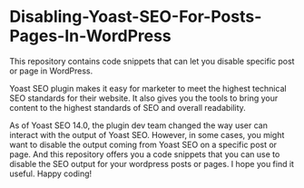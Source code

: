 # Disabling-Yoast-SEO-For-Posts-Pages-In-WordPress
This repository contains code snippets that can let you disable specific post or page in WordPress.

Yoast SEO plugin makes it easy for marketer to meet the highest technical SEO standards for their website. It also gives you the tools to bring your content to the highest standards of SEO and overall readability.

As of Yoast SEO 14.0, the plugin dev team changed the way user can interact with the output of Yoast SEO. However, in some cases, you might want to disable the output coming from Yoast SEO on a specific post or page. And this repository offers you a code snippets that you can use to disable the SEO output for your wordpress posts or pages. I hope you find it useful. Happy coding!
